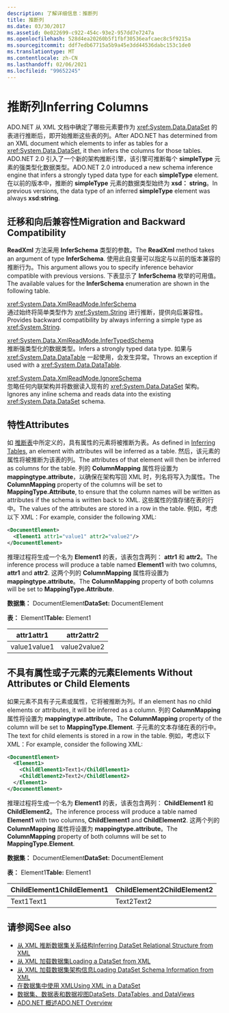 ```yaml
---
description: 了解详细信息：推断列
title: 推断列
ms.date: 03/30/2017
ms.assetid: 0e022699-c922-454c-93e2-957dd7e7247a
ms.openlocfilehash: 528d4ea20260b5f1fbf30536eafcaec8c5f9215a
ms.sourcegitcommit: ddf7edb67715a5b9a45e3dd44536dabc153c1de0
ms.translationtype: MT
ms.contentlocale: zh-CN
ms.lasthandoff: 02/06/2021
ms.locfileid: "99652245"
---
```

# <a name="inferring-columns"></a><span data-ttu-id="bb23b-103">推断列</span><span class="sxs-lookup"><span data-stu-id="bb23b-103">Inferring Columns</span></span>

<span data-ttu-id="bb23b-104">ADO.NET 从 XML 文档中确定了哪些元素要作为 <xref:System.Data.DataSet> 的表进行推断后，即开始推断这些表的列。</span><span class="sxs-lookup"><span data-stu-id="bb23b-104">After ADO.NET has determined from an XML document which elements to infer as tables for a <xref:System.Data.DataSet>, it then infers the columns for those tables.</span></span> <span data-ttu-id="bb23b-105">ADO.NET 2.0 引入了一个新的架构推断引擎，该引擎可推断每个 **simpleType** 元素的强类型化数据类型。</span><span class="sxs-lookup"><span data-stu-id="bb23b-105">ADO.NET 2.0 introduced a new schema inference engine that infers a strongly typed data type for each **simpleType** element.</span></span> <span data-ttu-id="bb23b-106">在以前的版本中，推断的 **simpleType** 元素的数据类型始终为 **xsd： string**。</span><span class="sxs-lookup"><span data-stu-id="bb23b-106">In previous versions, the data type of an inferred **simpleType** element was always **xsd:string**.</span></span>  
  
## <a name="migration-and-backward-compatibility"></a><span data-ttu-id="bb23b-107">迁移和向后兼容性</span><span class="sxs-lookup"><span data-stu-id="bb23b-107">Migration and Backward Compatibility</span></span>  

 <span data-ttu-id="bb23b-108">**ReadXml** 方法采用 **InferSchema** 类型的参数。</span><span class="sxs-lookup"><span data-stu-id="bb23b-108">The **ReadXml** method takes an argument of type **InferSchema**.</span></span> <span data-ttu-id="bb23b-109">使用此自变量可以指定与以前的版本兼容的推断行为。</span><span class="sxs-lookup"><span data-stu-id="bb23b-109">This argument allows you to specify inference behavior compatible with previous versions.</span></span> <span data-ttu-id="bb23b-110">下表显示了 **InferSchema** 枚举的可用值。</span><span class="sxs-lookup"><span data-stu-id="bb23b-110">The available values for the **InferSchema** enumeration are shown in the following table.</span></span>  
  
 <xref:System.Data.XmlReadMode.InferSchema>  
 <span data-ttu-id="bb23b-111">通过始终将简单类型作为 <xref:System.String> 进行推断，提供向后兼容性。</span><span class="sxs-lookup"><span data-stu-id="bb23b-111">Provides backward compatibility by always inferring a simple type as <xref:System.String>.</span></span>  
  
 <xref:System.Data.XmlReadMode.InferTypedSchema>  
 <span data-ttu-id="bb23b-112">推断强类型化的数据类型。</span><span class="sxs-lookup"><span data-stu-id="bb23b-112">Infers a strongly typed data type.</span></span> <span data-ttu-id="bb23b-113">如果与 <xref:System.Data.DataTable> 一起使用，会发生异常。</span><span class="sxs-lookup"><span data-stu-id="bb23b-113">Throws an exception if used with a <xref:System.Data.DataTable>.</span></span>  
  
 <xref:System.Data.XmlReadMode.IgnoreSchema>  
 <span data-ttu-id="bb23b-114">忽略任何内联架构并将数据读入现有的 <xref:System.Data.DataSet> 架构。</span><span class="sxs-lookup"><span data-stu-id="bb23b-114">Ignores any inline schema and reads data into the existing <xref:System.Data.DataSet> schema.</span></span>  
  
## <a name="attributes"></a><span data-ttu-id="bb23b-115">特性</span><span class="sxs-lookup"><span data-stu-id="bb23b-115">Attributes</span></span>  

 <span data-ttu-id="bb23b-116">如 [推断表](inferring-tables.md)中所定义的，具有属性的元素将被推断为表。</span><span class="sxs-lookup"><span data-stu-id="bb23b-116">As defined in [Inferring Tables](inferring-tables.md), an element with attributes will be inferred as a table.</span></span> <span data-ttu-id="bb23b-117">然后，该元素的属性将被推断为该表的列。</span><span class="sxs-lookup"><span data-stu-id="bb23b-117">The attributes of that element will then be inferred as columns for the table.</span></span> <span data-ttu-id="bb23b-118">列的 **ColumnMapping** 属性将设置为 **mappingtype.attribute**，以确保在架构写回 XML 时，列名将写入为属性。</span><span class="sxs-lookup"><span data-stu-id="bb23b-118">The **ColumnMapping** property of the columns will be set to **MappingType.Attribute**, to ensure that the column names will be written as attributes if the schema is written back to XML.</span></span> <span data-ttu-id="bb23b-119">这些属性的值存储在表的行中。</span><span class="sxs-lookup"><span data-stu-id="bb23b-119">The values of the attributes are stored in a row in the table.</span></span> <span data-ttu-id="bb23b-120">例如，考虑以下 XML：</span><span class="sxs-lookup"><span data-stu-id="bb23b-120">For example, consider the following XML:</span></span>  
  
```xml  
<DocumentElement>  
  <Element1 attr1="value1" attr2="value2"/>  
</DocumentElement>  
```  
  
 <span data-ttu-id="bb23b-121">推理过程将生成一个名为 **Element1** 的表，该表包含两列： **attr1** 和 **attr2**。</span><span class="sxs-lookup"><span data-stu-id="bb23b-121">The inference process will produce a table named **Element1** with two columns, **attr1** and **attr2**.</span></span> <span data-ttu-id="bb23b-122">这两个列的 **ColumnMapping** 属性将设置为 **mappingtype.attribute**。</span><span class="sxs-lookup"><span data-stu-id="bb23b-122">The **ColumnMapping** property of both columns will be set to **MappingType.Attribute**.</span></span>  
  
 <span data-ttu-id="bb23b-123">**数据集：** DocumentElement</span><span class="sxs-lookup"><span data-stu-id="bb23b-123">**DataSet:** DocumentElement</span></span>  
  
 <span data-ttu-id="bb23b-124">**表：** Element1</span><span class="sxs-lookup"><span data-stu-id="bb23b-124">**Table:** Element1</span></span>  
  
|<span data-ttu-id="bb23b-125">attr1</span><span class="sxs-lookup"><span data-stu-id="bb23b-125">attr1</span></span>|<span data-ttu-id="bb23b-126">attr2</span><span class="sxs-lookup"><span data-stu-id="bb23b-126">attr2</span></span>|  
|-----------|-----------|  
|<span data-ttu-id="bb23b-127">value1</span><span class="sxs-lookup"><span data-stu-id="bb23b-127">value1</span></span>|<span data-ttu-id="bb23b-128">value2</span><span class="sxs-lookup"><span data-stu-id="bb23b-128">value2</span></span>|  
  
## <a name="elements-without-attributes-or-child-elements"></a><span data-ttu-id="bb23b-129">不具有属性或子元素的元素</span><span class="sxs-lookup"><span data-stu-id="bb23b-129">Elements Without Attributes or Child Elements</span></span>  

 <span data-ttu-id="bb23b-130">如果元素不具有子元素或属性，它将被推断为列。</span><span class="sxs-lookup"><span data-stu-id="bb23b-130">If an element has no child elements or attributes, it will be inferred as a column.</span></span> <span data-ttu-id="bb23b-131">列的 **ColumnMapping** 属性将设置为 **mappingtype.attribute**。</span><span class="sxs-lookup"><span data-stu-id="bb23b-131">The **ColumnMapping** property of the column will be set to **MappingType.Element**.</span></span> <span data-ttu-id="bb23b-132">子元素的文本存储在表的行中。</span><span class="sxs-lookup"><span data-stu-id="bb23b-132">The text for child elements is stored in a row in the table.</span></span> <span data-ttu-id="bb23b-133">例如，考虑以下 XML：</span><span class="sxs-lookup"><span data-stu-id="bb23b-133">For example, consider the following XML:</span></span>  
  
```xml  
<DocumentElement>  
  <Element1>  
    <ChildElement1>Text1</ChildElement1>  
    <ChildElement2>Text2</ChildElement2>  
  </Element1>  
</DocumentElement>  
```  
  
 <span data-ttu-id="bb23b-134">推理过程将生成一个名为 **Element1** 的表，该表包含两列： **ChildElement1** 和 **ChildElement2**。</span><span class="sxs-lookup"><span data-stu-id="bb23b-134">The inference process will produce a table named **Element1** with two columns, **ChildElement1** and **ChildElement2**.</span></span> <span data-ttu-id="bb23b-135">这两个列的 **ColumnMapping** 属性将设置为 **mappingtype.attribute**。</span><span class="sxs-lookup"><span data-stu-id="bb23b-135">The **ColumnMapping** property of both columns will be set to **MappingType.Element**.</span></span>  
  
 <span data-ttu-id="bb23b-136">**数据集：** DocumentElement</span><span class="sxs-lookup"><span data-stu-id="bb23b-136">**DataSet:** DocumentElement</span></span>  
  
 <span data-ttu-id="bb23b-137">**表：** Element1</span><span class="sxs-lookup"><span data-stu-id="bb23b-137">**Table:** Element1</span></span>  
  
|<span data-ttu-id="bb23b-138">ChildElement1</span><span class="sxs-lookup"><span data-stu-id="bb23b-138">ChildElement1</span></span>|<span data-ttu-id="bb23b-139">ChildElement2</span><span class="sxs-lookup"><span data-stu-id="bb23b-139">ChildElement2</span></span>|  
|-------------------|-------------------|  
|<span data-ttu-id="bb23b-140">Text1</span><span class="sxs-lookup"><span data-stu-id="bb23b-140">Text1</span></span>|<span data-ttu-id="bb23b-141">Text2</span><span class="sxs-lookup"><span data-stu-id="bb23b-141">Text2</span></span>|  
  
## <a name="see-also"></a><span data-ttu-id="bb23b-142">请参阅</span><span class="sxs-lookup"><span data-stu-id="bb23b-142">See also</span></span>

- [<span data-ttu-id="bb23b-143">从 XML 推断数据集关系结构</span><span class="sxs-lookup"><span data-stu-id="bb23b-143">Inferring DataSet Relational Structure from XML</span></span>](inferring-dataset-relational-structure-from-xml.md)
- [<span data-ttu-id="bb23b-144">从 XML 加载数据集</span><span class="sxs-lookup"><span data-stu-id="bb23b-144">Loading a DataSet from XML</span></span>](loading-a-dataset-from-xml.md)
- [<span data-ttu-id="bb23b-145">从 XML 加载数据集架构信息</span><span class="sxs-lookup"><span data-stu-id="bb23b-145">Loading DataSet Schema Information from XML</span></span>](loading-dataset-schema-information-from-xml.md)
- [<span data-ttu-id="bb23b-146">在数据集中使用 XML</span><span class="sxs-lookup"><span data-stu-id="bb23b-146">Using XML in a DataSet</span></span>](using-xml-in-a-dataset.md)
- [<span data-ttu-id="bb23b-147">数据集、数据表和数据视图</span><span class="sxs-lookup"><span data-stu-id="bb23b-147">DataSets, DataTables, and DataViews</span></span>](index.md)
- [<span data-ttu-id="bb23b-148">ADO.NET 概述</span><span class="sxs-lookup"><span data-stu-id="bb23b-148">ADO.NET Overview</span></span>](../ado-net-overview.md)
